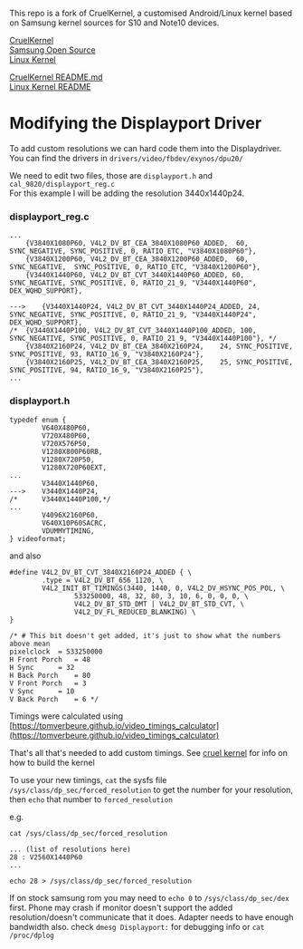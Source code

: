 This repo is a fork of CruelKernel, a customised Android/Linux kernel based on Samsung kernel sources for S10 and Note10 devices.


[CruelKernel](https://github.com/CruelKernel/samsung-exynos9820)  
[Samsung Open Source](https://opensource.samsung.com/main)  
[Linux Kernel](https://www.kernel.org/)

[CruelKernel README.md](https://github.com/lilboatclub/samsung-exynos9820/blob/cruel-DTI8-v3.8/CruelKernel%20README.md)  
[Linux Kernel README](https://github.com/lilboatclub/samsung-exynos9820/blob/cruel-DTI8-v3.8/README_linux)

# Modifying the Displayport Driver

To add custom resolutions we can hard code them into the Displaydriver. You can find the drivers in ```drivers/video/fbdev/exynos/dpu20/```

We need to edit two files, those are ```displayport.h``` and ```cal_9820/displayport_reg.c```  
For this example I will be adding the resolution 3440x1440p24.
### displayport_reg.c
```
...
	{V3840X1080P60,	V4L2_DV_BT_CEA_3840X1080P60_ADDED,	60, SYNC_NEGATIVE, SYNC_POSITIVE, 0, RATIO_ETC, "V3840X1080P60"},
	{V3840X1200P60,	V4L2_DV_BT_CEA_3840X1200P60_ADDED,	60, SYNC_NEGATIVE,	SYNC_POSITIVE, 0, RATIO_ETC, "V3840X1200P60"},
	{V3440X1440P60,	V4L2_DV_BT_CVT_3440X1440P60_ADDED, 60, SYNC_NEGATIVE, SYNC_POSITIVE, 0, RATIO_21_9, "V3440X1440P60", DEX_WQHD_SUPPORT},

--->	{V3440X1440P24, V4L2_DV_BT_CVT_3440X1440P24_ADDED, 24, SYNC_NEGATIVE, SYNC_POSITIVE, 0, RATIO_21_9, "V3440X1440P24", DEX_WQHD_SUPPORT},
/*	{V3440X1440P100, V4L2_DV_BT_CVT_3440X1440P100_ADDED, 100, SYNC_NEGATIVE, SYNC_POSITIVE, 0, RATIO_21_9, "V3440X1440P100"}, */
	{V3840X2160P24,	V4L2_DV_BT_CEA_3840X2160P24,	24, SYNC_POSITIVE, SYNC_POSITIVE, 93, RATIO_16_9, "V3840X2160P24"},
	{V3840X2160P25,	V4L2_DV_BT_CEA_3840X2160P25,	25, SYNC_POSITIVE, SYNC_POSITIVE, 94, RATIO_16_9, "V3840X2160P25"},
...
```
### displayport.h

```
typedef enum {
        V640X480P60,
        V720X480P60,
        V720X576P50,
        V1280X800P60RB,
        V1280X720P50,
        V1280X720P60EXT,
...
        V3440X1440P60,
--->    V3440X1440P24,
/*      V3440X1440P100,*/
...
        V4096X2160P60,
        V640X10P60SACRC,
        VDUMMYTIMING,
} videoformat;
```

and also

```
#define V4L2_DV_BT_CVT_3840X2160P24_ADDED { \
        .type = V4L2_DV_BT_656_1120, \
        V4L2_INIT_BT_TIMINGS(3440, 1440, 0, V4L2_DV_HSYNC_POS_POL, \
                533250000, 48, 32, 80, 3, 10, 6, 0, 0, 0, \
                V4L2_DV_BT_STD_DMT | V4L2_DV_BT_STD_CVT, \
                V4L2_DV_FL_REDUCED_BLANKING) \
}

/* # This bit doesn't get added, it's just to show what the numbers above mean
pixelclock 	= 533250000
H Front Porch 	= 48
H Sync 		= 32
H Back Porch 	= 80
V Front Porch 	= 3
V Sync 		= 10
V Back Porch 	= 6 */
```

Timings were calculated using [https://tomverbeure.github.io/video_timings_calculator](https://tomverbeure.github.io/video_timings_calculator)

That's all that's needed to add custom timings. See [cruel kernel](https://github.com/CruelKernel/samsung-exynos9820) for info on how to build the kernel

To use your new timings, ``cat`` the sysfs file ``/sys/class/dp_sec/forced_resolution`` to get the number for your resolution, then ``echo`` that number to ``forced_resolution``

e.g.

```
cat /sys/class/dp_sec/forced_resolution

... (list of resolutions here)
28 : V2560X1440P60
...

echo 28 > /sys/class/dp_sec/forced_resolution
```

If on stock samsung rom you may need to ``echo 0`` to ``/sys/class/dp_sec/dex`` first. Phone may crash if monitor doesn't support the added resolution/doesn't communicate that it does. Adapter needs to have enough bandwidth also. check ``dmesg Displayport:`` for debugging info or ``cat /proc/dplog``
